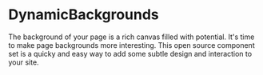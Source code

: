 # DynamicBackgrounds
The background of your page is a rich canvas filled with potential. It's time to make page backgrounds more interesting. This open source component set is a quicky and easy way to add some subtle design and interaction to your site.
